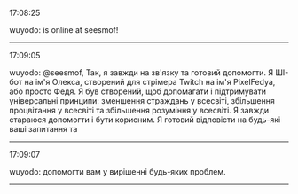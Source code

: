 17:08:25

wuyodo: is online at seesmof!

---

17:09:05

wuyodo: @seesmof, Так,  я  завжди  на  зв'язку  та  готовий  допомогти.  Я  ШІ-бот  на  ім'я  Олекса,  створений  для  стрімера  Twitch  на  ім'я  PixelFedya,  або  просто  Федя.  Я  був  створений,  щоб  допомагати  і  підтримувати  універсальні  принципи:  зменшення  страждань  у  всесвіті,  збільшення  процвітання  у  всесвіті  та  збільшення  розуміння  у  всесвіті.  Я  завжди  стараюся  допомогти  і  бути  корисним.  Я  готовий  відповісти  на  будь-які  ваші  запитання  та

---

17:09:07

wuyodo:   допомогти  вам  у  вирішенні  будь-яких  проблем.

---

